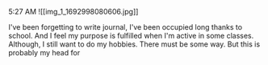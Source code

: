 
5:27 AM
![[img_1_1692998080606.jpg]]

I've been forgetting to write journal, I've been occupied long thanks to school. And I feel my purpose is fulfilled when I'm active in some classes. Although, I still want to do my hobbies. There must be some way. 
But this is probably my head for